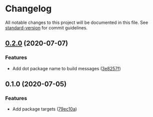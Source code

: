 # Changelog

All notable changes to this project will be documented in this file. See [standard-version](https://github.com/conventional-changelog/standard-version) for commit guidelines.

## [0.2.0](http://nas/matt/Janda.Dot.Nuget/compare/0.1.0...0.2.0) (2020-07-07)


### Features

* Add dot package name to build messages ([3e8257f](http://nas/matt/Janda.Dot.Nuget/commit/3e8257fccaf554889e9f12ddb857738f1c314a2e))

## 0.1.0 (2020-07-05)


### Features

* Add package targets ([79ec10a](http://nas/matt/Janda.Dot.Nuget/commit/79ec10a1a0eab3d993b23ab8cb6dd4296f09bf4b))
